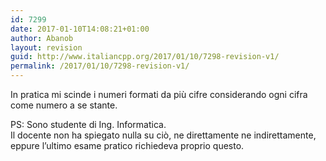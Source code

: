 ```yaml
---
id: 7299
date: 2017-01-10T14:08:21+01:00
author: Abanob
layout: revision
guid: http://www.italiancpp.org/2017/01/10/7298-revision-v1/
permalink: /2017/01/10/7298-revision-v1/
---
```

In pratica mi scinde i numeri formati da più cifre considerando ogni cifra come numero a se stante.

PS: Sono studente di Ing. Informatica.  
Il docente non ha spiegato nulla su ciò, ne direttamente ne indirettamente, eppure l&#8217;ultimo esame pratico richiedeva proprio questo.